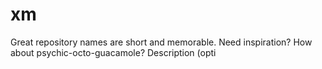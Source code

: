# xm
Great repository names are short and memorable. Need inspiration? How about psychic-octo-guacamole?  Description (opti
